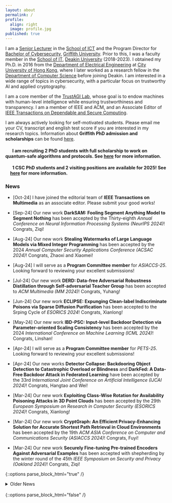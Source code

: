 ```yaml
---
layout: about
permalink: /
profile:
  align: right
  image: profile.jpg
published: true
---
```



<!--### Profile-->
I am a [Senior Lecturer](https://experts.griffith.edu.au/41503-leo-zhang) in the [School of ICT](https://www.griffith.edu.au/griffith-sciences/school-information-communication-technology) and the Program Director for [Bachelor of Cybersecurity](https://www.griffith.edu.au/study/degrees/bachelor-of-cyber-security-1677), [Griffith University](https://www.griffith.edu.au/). Prior to this, I was a faculty member in the [School of IT](https://www.deakin.edu.au/information-technology), [Deakin University](https://www.deakin.edu.au/) (2018-2023). I obtained my Ph.D. in 2016 from the [Department of Electrical Engineering](https://www.ee.cityu.edu.hk/) at [City University of Hong Kong](https://www.cityu.edu.hk/), where I later worked as a research fellow in the [Department of Computer Science](https://www.cs.cityu.edu.hk//) before joining Deakin. I am interested in a wide range of topics in cybersecurity,  with a particular focus on trustworthy AI and applied cryptography. 

I am a core member of the [TrustAGI Lab](https://trust-agi.github.io/), whose goal is to endow machines with human-level intelligence while ensuring  trustworthiness and transparency. I am a member of IEEE and ACM, and an Associate Editor of [IEEE Transactions on Dependable and Secure Computing](https://www.computer.org/csdl/journal/tq). 

I am always actively looking for self-motivated students. Please email me your CV, transcript and english test score if you are interested in my research topics. Information about __Griffith PhD admission and scholarships__ can be found [here]({{site.baseurl}}/prosStudents). 


<p>
<div style="float: left;"><img src="/assets/images/icon.png" width="15" height="18"/></div> 
<h4> &nbsp; I am recruiting 2 PhD students with full scholarship to work on quantum-safe algorithms and protocols. See <a href = "{{site.baseurl}}/CFP/HDR-Adv">here</a> for more information.</h4>

<div style="float: left;"><img src="/assets/images/icon.png" width="15" height="18"/></div> 
<h4> &nbsp; 1 CSC PhD students and 2 visiting positions are available for 2025! See <a href = "{{site.baseurl}}/prosStudents/">here</a> for more information.</h4>
<!--
<div style="float: left;"><img src="/assets/images/icon.png" width="15" height="18"/></div> 
<h4> &nbsp; The main round of the 2025 Griffith PhD Scholarship is open until 27-08-2024 for international applicants. See <a href = "{{site.baseurl}}/prosStudents/">here</a> for more information.</h4>
-->
</p>


### News
- [Oct-24] I have joined the editorial team of __IEEE Transactions on Multimedia__ as an associate editor. Please submit your good works!

- [Sep-24] Our new work __DarkSAM: Fooling Segment Anything Model to Segment Nothing__ has been accepted by the Thirty-eighth _Annual Conference on Neural Information Processing Systems (NeurIPS 2024)_! Congrats, Ziqi!

- [Aug-24] Our new work __Stealing Watermarks of Large Language Models via Mixed Integer Programming__ has been accepted by the 2024 _Annual Computer Security Applications Conference (ACSAC 2024)_! Congrats, Zhaoxi and Xiaomei!

- [Aug-24] I will serve as a __Program Committee member__ for _ASIACCS-25_. Looking forward to reviewing your excellent submissions!

- [Jul-24] Our new work __DERD: Data-free Adversarial Robustness Distillation through Self-adversarial Teacher Group__ has been accepted to _ACM Multimedia (MM 2024)_! Congrats, Yuhang!

- [Jun-24] Our new work __ECLIPSE: Expunging Clean-label Indiscriminate Poisons via Sparse Diffusion Purification__ has been accepted to the Srping Cycle of _ESORICS 2024_! Congrats, Xianlong!

- [May-24] Our new work __IBD-PSC: Input-level Backdoor Detection via Parameter-oriented Scaling Consistency__ has been accepted by the 2024 _International Conference on Machine Learning (ICML 2024)_! Congrats, Linshan!

- [Apr-24] I will serve as a __Program Committee member__ for _PETS-25_. Looking forward to reviewing your excellent submissions!

- [Apr-24] Our new works __Detector Collapse: Backdooring Object Detection to Catastrophic Overload or Blindness__ and __DarkFed: A Data-Free Backdoor Attack in Federated Learning__ have been accepted by the 33rd _International Joint Conference on Artificial Intelligence (IJCAI 2024)_! Congrats, Hangtao and Wei!

- [Mar-24] Our new work __Exploiting Class-Wise Rotation for Availability Poisoning Attacks in 3D Point Clouds__ has been accepted by the 29th _European Symposium on Research in Computer Security (ESORICS 2024)_! Congrats, Xianlong!

- [Mar-24] Our new work __CryptGraph: An Efficient Privacy-Enhancing Solution for Accurate Shortest Path Retrieval in Cloud Environments__ has been accepted by the 19th _ACM ASIA Conference on Computer and Communications Security (ASIACCS 2024)_! Congrats, Fuyi!

- [Mar-24] Our new work __Securely Fine-tuning Pre-trained Encoders Against Adversarial Examples__ has been accepted with shepherding by the winter round of the 45th _IEEE Symposium on Security and Privacy (Oakland 2024)_! Congrats, Ziqi!

<!--{::options parse_block_html="true" /}
<details open> <summary markdown="span"> __News__ </summary>
</details>
<br/>
{::options parse_block_html="false" /}-->

{::options parse_block_html="true" /}
<details>
<summary markdown="span">Older News</summary>
[Dec-23] Glad to share that our three papers, __Towards Model Extraction Attacks in GAN-based Image Translation via Domain Shift Mitigation__, __Conditional Backdoor Attack via JPEG Compression__, __Revisiting Gradient Pruning: A Dual Realization for Defending Against Gradient Attacks__, have been accepted by the 38th _AAAI Conference on Artificial Intelligence (AAAI-24)_!

[Nov-23] I have joined the editorial team of __IEEE Transactions on Dependable and Secure Computing__ as an associate editor. Please submit your good works!

[Oct-23] Our new work __Robust Backdoor Detection for Deep Learning via Topological Evolution Dynamics__ has been accepted with shepherding by the 45th _IEEE Symposium on Security and Privacy (Oakland 2024)_!

[Sep-23] Our paper titled __Towards Self-Interpretable Graph-Level Anomaly Detection__ has been accepted by the Conference on _Neural Information Processing Systems (NeurIPS 2023)_!

[Jul-23] Our two papers titled __PointCRT: Detecting Backdoor in 3D Point Cloud via Corruption Robustness__, and __A Four-Pronged Defense Against Byzantine Attacks in Federated Learning__ have been accepted by _ACM Multimedia 2023 (ACM MM 2023)_!

[Jul-23] Our paper titled __Downstream-agnostic Adversarial Examples__ has been accepted by the _International Conference on Computer Vision 2023 (ICCV 2023)_!

[Jul-23] Glad to share that our paper __Why Does Little Robustness Help? Understanding Adversarial Transferability From Surrogate Training__ has been accepted with shepherding by the 45th _IEEE Symposium on Security and Privacy (Oakland 2024)_!

[Jul-23] Our paper titled __SigA: rPPG-based Authentication for Virtual Reality Head-mounted Display__ has been accepted by the 26th _International Symposium on Research in Attacks, Intrusions and Defenses (RAID 2023)_!

[Apr-23] Our paper titled __Denial-of-Service or Fine-Grained Control: Towards Flexible Model Poisoning Attacks on Federated Learning__ has been accepted by the 32nd _International Joint Conference on Artificial Intelligence (IJCAI 2023)_!

[Apr-23] Our paper titled __PriGenX: Privacy-preserving Query With Anonymous Access Control for Genomic Data__ has been accepted by IEEE TDSC!

[Mar-23] Our paper titled __Predicate Private Set Intersection With Linear Complexity__ has been accepted by the 21st _International Conference on Applied Cryptography and Network Security (ACNS 2023)_!

[Mar-23] Our two papers titled __LoDen: Making Every Client in Federated Learning a Defender Against the Poisoning Membership Inference Attacks__, and __Masked Language Model Based Textual Adversarial Example Detection__, have been accepted by the 18th _ACM ASIA Conference on Computer and Communications Security (ASIACCS 2023)_!

[Mar-23] I joined [Griffith University](https://www.griffith.edu.au/) as a Senior Lecturer (in the [commonwealth system](https://en.wikipedia.org/wiki/Senior_lecturer)).

</details>
<br/>
{::options parse_block_html="false" /}
